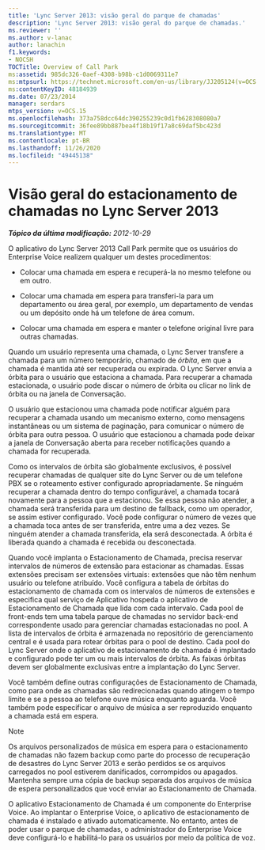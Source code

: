```yaml
---
title: 'Lync Server 2013: visão geral do parque de chamadas'
description: 'Lync Server 2013: visão geral do parque de chamadas.'
ms.reviewer: ''
ms.author: v-lanac
author: lanachin
f1.keywords:
- NOCSH
TOCTitle: Overview of Call Park
ms:assetid: 985dc326-0aef-4308-b98b-c1d0069311e7
ms:mtpsurl: https://technet.microsoft.com/en-us/library/JJ205124(v=OCS.15)
ms:contentKeyID: 48184939
ms.date: 07/23/2014
manager: serdars
mtps_version: v=OCS.15
ms.openlocfilehash: 373a758dcc64dc390255239c0d1fb628308080a7
ms.sourcegitcommit: 36fee89bb887bea4f18b19f17a8c69daf5bc423d
ms.translationtype: MT
ms.contentlocale: pt-BR
ms.lasthandoff: 11/26/2020
ms.locfileid: "49445138"
---
```

# <a name="overview-of-call-park-in-lync-server-2013"></a>Visão geral do estacionamento de chamadas no Lync Server 2013

<div data-xmlns="http://www.w3.org/1999/xhtml">

<div class="topic" data-xmlns="http://www.w3.org/1999/xhtml" data-msxsl="urn:schemas-microsoft-com:xslt" data-cs="https://msdn.microsoft.com/">

<div data-asp="https://msdn2.microsoft.com/asp">



</div>

<div id="mainSection">

<div id="mainBody">

<span> </span>

_**Tópico da última modificação:** 2012-10-29_

O aplicativo do Lync Server 2013 Call Park permite que os usuários do Enterprise Voice realizem qualquer um destes procedimentos:

  - Colocar uma chamada em espera e recuperá-la no mesmo telefone ou em outro.

  - Colocar uma chamada em espera para transferi-la para um departamento ou área geral, por exemplo, um departamento de vendas ou um depósito onde há um telefone de área comum.

  - Colocar uma chamada em espera e manter o telefone original livre para outras chamadas.

Quando um usuário representa uma chamada, o Lync Server transfere a chamada para um número temporário, chamado de *órbita*, em que a chamada é mantida até ser recuperada ou expirada. O Lync Server envia a órbita para o usuário que estaciona a chamada. Para recuperar a chamada estacionada, o usuário pode discar o número de órbita ou clicar no link de órbita ou na janela de Conversação.

O usuário que estacionou uma chamada pode notificar alguém para recuperar a chamada usando um mecanismo externo, como mensagens instantâneas ou um sistema de paginação, para comunicar o número de órbita para outra pessoa. O usuário que estacionou a chamada pode deixar a janela de Conversação aberta para receber notificações quando a chamada for recuperada.

Como os intervalos de órbita são globalmente exclusivos, é possível recuperar chamadas de qualquer site do Lync Server ou de um telefone PBX se o roteamento estiver configurado apropriadamente. Se ninguém recuperar a chamada dentro do tempo configurável, a chamada tocará novamente para a pessoa que a estacionou. Se essa pessoa não atender, a chamada será transferida para um destino de fallback, como um operador, se assim estiver configurado. Você pode configurar o número de vezes que a chamada toca antes de ser transferida, entre uma a dez vezes. Se ninguém atender a chamada transferida, ela será desconectada. A órbita é liberada quando a chamada é recebida ou desconectada.

Quando você implanta o Estacionamento de Chamada, precisa reservar intervalos de números de extensão para estacionar as chamadas. Essas extensões precisam ser extensões virtuais: extensões que não têm nenhum usuário ou telefone atribuído. Você configura a tabela de órbitas do estacionamento de chamada com os intervalos de números de extensões e especifica qual serviço de Aplicativo hospeda o aplicativo de Estacionamento de Chamada que lida com cada intervalo. Cada pool de front-ends tem uma tabela parque de chamadas no servidor back-end correspondente usado para gerenciar chamadas estacionadas no pool. A lista de intervalos de órbita é armazenada no repositório de gerenciamento central e é usada para rotear órbitas para o pool de destino. Cada pool do Lync Server onde o aplicativo de estacionamento de chamada é implantado e configurado pode ter um ou mais intervalos de órbita. As faixas órbitas devem ser globalmente exclusivas entre a implantação do Lync Server.

Você também define outras configurações de Estacionamento de Chamada, como para onde as chamadas são redirecionadas quando atingem o tempo limite e se a pessoa ao telefone ouve música enquanto aguarda. Você também pode especificar o arquivo de música a ser reproduzido enquanto a chamada está em espera.

<div>


> [!NOTE]  
> Os arquivos personalizados de música em espera para o estacionamento de chamadas não fazem backup como parte do processo de recuperação de desastres do Lync Server 2013 e serão perdidos se os arquivos carregados no pool estiverem danificados, corrompidos ou apagados. Mantenha sempre uma cópia de backup separada dos arquivos de música de espera personalizados que você enviar ao Estacionamento de Chamada.



</div>

O aplicativo Estacionamento de Chamada é um componente do Enterprise Voice. Ao implantar o Enterprise Voice, o aplicativo de estacionamento de chamada é instalado e ativado automaticamente. No entanto, antes de poder usar o parque de chamadas, o administrador do Enterprise Voice deve configurá-lo e habilitá-lo para os usuários por meio da política de voz.

</div>

<span> </span>

</div>

</div>

</div>

